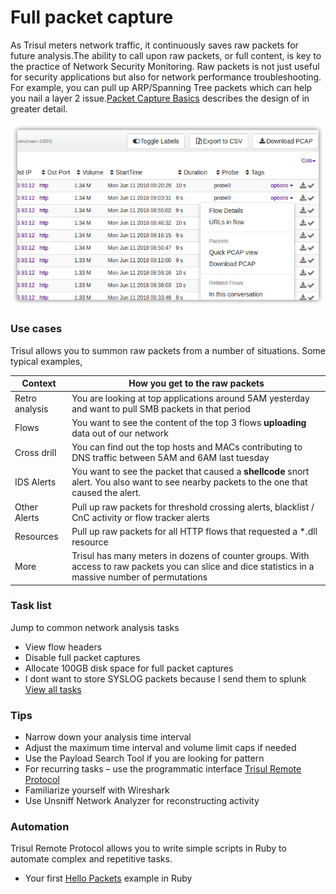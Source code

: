# Full packet capture

As Trisul meters network traffic, it continuously saves raw packets for 
future analysis.The ability to call upon raw packets, or full content, 
is key to the practice of Network Security Monitoring. Raw packets is 
not just useful for security applications but also for network 
performance troubleshooting. For example, you can pull up ARP/Spanning Tree packets which can help you nail a layer 2 issue.[Packet Capture Basics](/docs/ug/caps/fullcontent) describes the design of in greater detail.

![](images/pcapmenu.png)

### Use cases

Trisul allows you to summon raw packets from a number of situations. Some typical examples,

| Context        | How you get to the raw packets                                                                                                                       |
| -------------- | ---------------------------------------------------------------------------------------------------------------------------------------------------- |
| Retro analysis | You are looking at top applications around 5AM yesterday and want to pull SMB packets in that period                                                 |
| Flows          | You want to see the content of the top 3 flows **uploading** data out of our network                                                                 |
| Cross drill    | You can find out the top hosts and MACs contributing to DNS traffic between 5AM and 6AM last tuesday                                                 |
| IDS Alerts     | You want to see the packet that caused a **shellcode** snort alert. You also want to see nearby packets to the one that caused the alert.            |
| Other Alerts   | Pull up raw packets for threshold crossing alerts, blacklist / CnC activity or flow tracker alerts                                                   |
| Resources      | Pull up raw packets for all HTTP flows that requested a *.dll resource                                                                               |
| More           | Trisul has many meters in dozens of counter groups. With access to raw packets you can slice and dice statistics in a massive number of permutations |

### Task list

Jump to common network analysis tasks

- View flow headers
- Disable full packet captures
- Allocate 100GB disk space for full packet captures
- I dont want to store SYSLOG packets because I send them to splunk  
  [View all tasks](/docs/ug/caps/tasks)

### Tips

- Narrow down your analysis time interval
- Adjust the maximum time interval and volume limit caps if needed
- Use the Payload Search Tool if you are looking for pattern
- For recurring tasks – use the programmatic interface [Trisul Remote Protocol](/docs/trp/)
- Familiarize yourself with Wireshark
- Use Unsniff Network Analyzer for reconstructing activity

### Automation

Trisul Remote Protocol allows you to write simple scripts in Ruby to automate complex and repetitive tasks.

- Your first [Hello Packets](/docs/trp/trpgemsteps) example in Ruby
